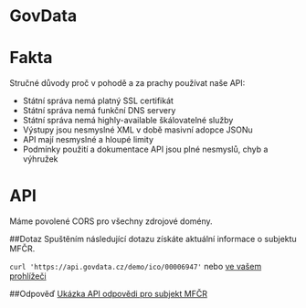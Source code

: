 # GovData

# Fakta
Stručné důvody proč v pohodě a za prachy používat naše API:

* Státní správa nemá platný SSL certifikát
* Státní správa nemá funkční DNS servery
* Státní správa nemá highly-available škálovatelné služby
* Výstupy jsou nesmyslné XML v době masivní adopce JSONu
* API mají nesmyslné a hloupé limity
* Podmínky použití a dokumentace API jsou plné nesmyslů, chyb a výhružek

# API
Máme povolené CORS pro všechny zdrojové domény.

##Dotaz
Spuštěním následující dotazu získáte aktuální informace o subjektu MFČR.

`curl 'https://api.govdata.cz/demo/ico/00006947'` nebo [ve vašem prohlížeči](https://api.govdata.cz/demo/ico/00006947)

##Odpověď
[Ukázka API odpovědi pro subjekt MFČR](https://gist.github.com/hackenbruder/7e6590122e4bbe7f77a8)
